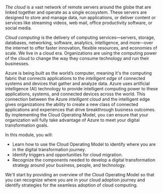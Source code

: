 *The cloud* is a vast network of remote servers around the globe that are linked together and operate as a single ecosystem. These servers are designed to store and manage data, run applications, or deliver content or services like streaming videos, web mail, office productivity software, or social media. 

*Cloud computing* is the delivery of computing services—servers, storage, databases, networking, software, analytics, intelligence, and more—over the internet to offer faster innovation, flexible resources, and economies of scale. We live in a cloud era. Organizations are using the computing power of the cloud to change the way they consume technology and run their businesses. 

Azure is being built as the world’s computer, meaning it's the computing fabric that connects applications to the *intelligent edge* of connected systems and devices that gather and analyze data. Azure uses artificial intelligence (AI) technology to provide intelligent computing power to these applications, systems, and connected devices across the world. This connection between the Azure *intelligent cloud* and the intelligent edge gives organizations the ability to create a new class of connected applications and experiences that drive breakthrough business outcomes. By implementing the Cloud Operating Model, you can ensure that your organization will fully take advantage of Azure to meet your digital transformation goals.

In this module, you will:

- Learn how to use the Cloud Operating Model to identify where you are in the digital transformation journey.
- Identify triggers and opportunities for cloud migration.
- Recognize the components needed to develop a digital transformation strategy around your business, people, and technology.

We'll start by providing an overview of the Cloud Operating Model so that you can recognize where you are in your cloud adoption journey and identify strategies for the seamless adoption of cloud computing.